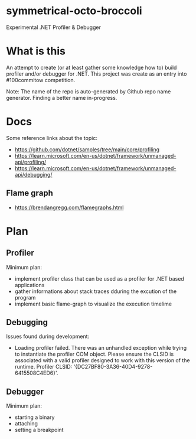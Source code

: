 # symmetrical-octo-broccoli
Experimental .NET Profiler &amp; Debugger

# What is this #
An attempt to create (or at least gather some knowledge how to) build profiler and/or debugger for .NET.
This project was create as an entry into #100commitow competition.

Note: The name of the repo is auto-generated by Github repo name generator. Finding a better name in-progress.

# Docs #
Some reference links about the topic:
- https://github.com/dotnet/samples/tree/main/core/profiling
- https://learn.microsoft.com/en-us/dotnet/framework/unmanaged-api/profiling/
- https://learn.microsoft.com/en-us/dotnet/framework/unmanaged-api/debugging/

## Flame graph ##
- https://brendangregg.com/flamegraphs.html

# Plan #

## Profiler ##

Minimum plan:
- implement profiler class that can be used as a profiler for .NET based applications
- gather informations about stack traces dduring the excution of the program
- implement basic flame-graph to visualize the execution timelime

## Debugging ##

Issues found during development:

- Loading profiler failed.  There was an unhandled exception while trying to instantiate the profiler COM object.  Please ensure the CLSID is associated with a valid profiler designed to work with this version of the runtime.  Profiler CLSID: '{DC27BF80-3A36-40D4-9278-6415508C4ED6}'.

## Debugger ##

Minimum plan:
- starting a binary
- attaching
- setting a breakpoint